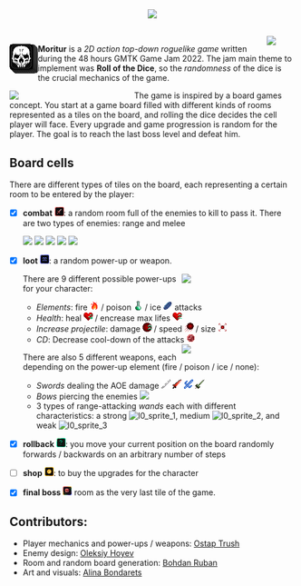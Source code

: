 <p align="center"><img src="https://user-images.githubusercontent.com/73172589/183433554-f4744198-092b-463a-b98f-9e9f787eaf8f.png" align="center" width=256></p>

<br>

<img src="https://user-images.githubusercontent.com/73172589/183405355-0a9b248e-6927-4ce8-acba-3ff291dfc6fd.gif" align="right" width=50>

<img src="game/art/avatar.png" width=50 align="left"> **Moritur** is a _2D action top-down roguelike game_ written during the 48 hours GMTK Game Jam 2022. The jam main theme to implement was **Roll of the Dice**, so the _randomness_ of the dice is the crucial mechanics of the game.

<img src="https://user-images.githubusercontent.com/73172589/183412432-59c95f1b-56a7-4a4d-9e2e-1410bf594705.gif" width=220 align="left">

The game is inspired by a board games concept. You start at a game board filled with different kinds of rooms represented as a tiles on the board, and rolling the dice decides the cell player will face. Every upgrade and game progression is random for the player. The goal is to reach the last boss level and defeat him.

## Board cells

There are different types of tiles on the board, each representing a certain room to be entered by the player:

- [x] **combat** ![](game/art/Cells/combat_filled.png): a random room full of the enemies to kill to pass it. There are two types of enemies: range and melee

  <img src="https://user-images.githubusercontent.com/73172589/183416376-5db62d74-4e48-4fa0-b7dc-84648bbf3128.gif" width=100>
  <img src="https://user-images.githubusercontent.com/73172589/183421628-8b0f1bb6-d638-4bb0-80d2-ef3a5a4c06b8.gif" width=150>
  <img src="https://user-images.githubusercontent.com/73172589/183424014-fe643cea-be0c-4a3f-a43e-f80caeff9345.gif" width=175>
  <img src="https://user-images.githubusercontent.com/73172589/183428307-7adde6d7-73ec-419d-8663-3827d319f567.gif" height=128>
  <img src="https://user-images.githubusercontent.com/73172589/183431488-70b61dac-d1cc-4225-b59d-9a503b7c55ec.gif" width=175>

- [x] **loot** ![](game/art/Cells/loot_filled.png): a random power-up or weapon.
  
  <img src="https://user-images.githubusercontent.com/73172589/183409180-e3218cdc-8874-443d-90cc-ff9afb930240.gif" width=200 align="right">

  There are 9 different possible power-ups for your character:

  * _Elements_: fire ![](game/art/PowerUps/16x16_fire.png) / poison ![](game/art/PowerUps/16x16_poison.png) / ice ![](game/art/PowerUps/16x16_ice.png) attacks
  * _Health_: heal ![](game/art/PowerUps/heal.png) / encrease max lifes ![](game/art/PowerUps/health_up.png)
  * _Increase projectile_: damage ![](game/art/PowerUps/encrease_dmg.png) / speed ![](game/art/PowerUps/encrease_speed.png) / size ![](game/art/PowerUps/projectile_size.png)
  * _CD_: Decrease cool-down of the attacks ![](game/art/PowerUps/cd_reduction.png)
  
  <img src="https://user-images.githubusercontent.com/73172589/183419483-cafdaa0b-a86e-40a0-af94-8ba577b5ec30.gif" width=200 align="right">

  There are also 5 different weapons, each depending on the power-up element (fire / poison / ice / none):
  * _Swords_ dealing the AOE damage ![](game/art/Weapons/sword/Wind%20Element.png) ![](game/art/Weapons/sword.png) ![](game/art/Weapons/sword/Ice-Water%20Element.png) ![](game/art/Weapons/sword/Earth%20Element.png)
  * _Bows_ piercing the enemies ![](https://user-images.githubusercontent.com/73172589/183414786-7e803142-4964-4096-b84a-bcdf245f42fc.png)
  * 3 types of range-attacking _wands_ each with different characteristics: a strong ![l0_sprite_1](https://user-images.githubusercontent.com/73172589/183401097-fc839c25-8ee2-42ae-b6ee-43e8b598d38b.png), medium ![l0_sprite_2](https://user-images.githubusercontent.com/73172589/183401101-ce722691-3595-4c9b-ae0a-58ead0c51346.png), and weak ![l0_sprite_3](https://user-images.githubusercontent.com/73172589/183401105-d615e0ca-6949-4457-bd4e-971231cfe49c.png)

- [x] **rollback** ![](game/art/Cells/random_effect_filled.png): you move your current position on the board randomly forwards / backwards on an arbitrary number of steps

- [ ] **shop** ![](game/art/Cells/shop_filled.png): to buy the upgrades for the character

- [x] **final boss** ![](game/art/Cells/boss.png) room as the very last tile of the game.

## Contributors:
* Player mechanics and power-ups / weapons: [Ostap Trush](https://github.com/Adeon18)
* Enemy design: [Oleksiy Hoyev](https://github.com/alexg-lviv)
* Room and random board generation: [Bohdan Ruban](https://github.com/iamthewalrus67)
* Art and visuals: [Alina Bondarets](https://github.com/alorthius)
